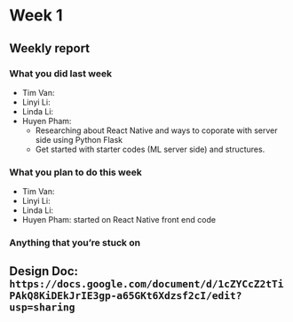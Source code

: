 # Week 1
## Weekly report
### What you did last week 
- Tim Van:
- Linyi Li:
- Linda Li:
- Huyen Pham:
  + Researching about React Native and ways to coporate with server side using Python Flask
  + Get started with starter codes (ML server side) and structures.

### What you plan to do this week 
- Tim Van:
- Linyi Li:
- Linda Li:
- Huyen Pham: started on React Native front end code

### Anything that you’re stuck on

## Design Doc: `https://docs.google.com/document/d/1cZYCcZ2tTiPAkQ8KiDEkJrIE3gp-a65GKt6Xdzsf2cI/edit?usp=sharing`
